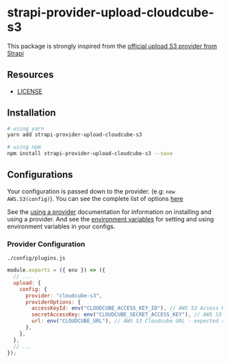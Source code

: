 # strapi-provider-upload-cloudcube-s3

This package is strongly inspired from the [official upload S3 provider from Strapi](https://www.npmjs.com/package/strapi-provider-upload-aws-s3)

## Resources

- [LICENSE](LICENSE)

## Installation

```bash
# using yarn
yarn add strapi-provider-upload-cloudcube-s3

# using npm
npm install strapi-provider-upload-cloudcube-s3 --save
```

## Configurations

Your configuration is passed down to the provider. (e.g: `new AWS.S3(config)`). You can see the complete list of options [here](https://docs.aws.amazon.com/AWSJavaScriptSDK/latest/AWS/S3.html#constructor-property)

See the [using a provider](https://docs.strapi.io/developer-docs/latest/plugins/upload.html#using-a-provider) documentation for information on installing and using a provider. And see the [environment variables](https://docs.strapi.io/developer-docs/latest/setup-deployment-guides/configurations/optional/environment.html#environment-variables) for setting and using environment variables in your configs.

### Provider Configuration

`./config/plugins.js`

```js
module.exports = ({ env }) => ({
  // ...
  upload: {
    config: {
      provider: "cloudcube-s3",
      providerOptions: {
        accessKeyId: env("CLOUDCUBE_ACCESS_KEY_ID"), // AWS S3 Access Key
        secretAccessKey: env("CLOUDCUBE_SECRET_ACCESS_KEY"), // AWS S3 Secret Key
        url: env("CLOUDCUBE_URL"), // AWS S3 Cloudcube URL - expected syntax : `https://${bucket}.s3.amazonaws.com/${cubename}`
      },
    },
  },
  // ...
});
```
